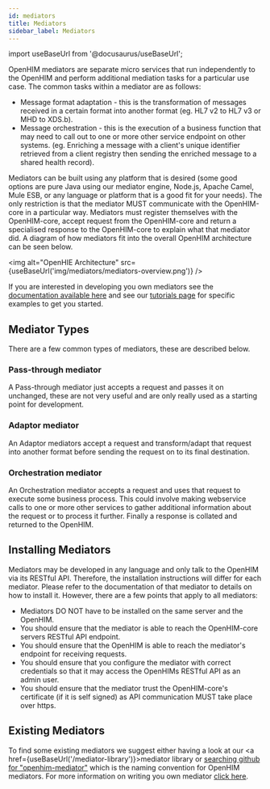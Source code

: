 ```yaml
---
id: mediators
title: Mediators
sidebar_label: Mediators
---
```


import useBaseUrl from '@docusaurus/useBaseUrl';

OpenHIM mediators are separate micro services that run independently to the OpenHIM and perform additional mediation tasks for a particular use case. The common tasks within a mediator are as follows:

- Message format adaptation - this is the transformation of messages received in a certain format into another format (eg. HL7 v2 to HL7 v3 or MHD to XDS.b).
- Message orchestration - this is the execution of a business function that may need to call out to one or more other service endpoint on other systems. (eg. Enriching a message with a client's unique identifier retrieved from a client registry then sending the enriched message to a shared health record).

Mediators can be built using any platform that is desired (some good options are pure Java using our mediator engine, Node.js, Apache Camel, Mule ESB, or any language or platform that is a good fit for your needs). The only restriction is that the mediator MUST communicate with the OpenHIM-core in a particular way. Mediators must register themselves with the OpenHIM-core, accept request from the OpenHIM-core and return a specialised response to the OpenHIM-core to explain what that mediator did. A diagram of how mediators fit into the overall OpenHIM architecture can be seen below. 

<img alt="OpenHIE Architecture" src={useBaseUrl('img/mediators/mediators-overview.png')} />

If you are interested in developing you own mediators see the [documentation available here](../dev-guide/mediators.html) and see our [tutorials page](../tutorial/index.html 'Tutorials') for specific examples to get you started.

## Mediator Types

There are a few common types of mediators, these are described below.

### Pass-through mediator

A Pass-through mediator just accepts a request and passes it on unchanged, these are not very useful and are only really used as a starting point for development.

### Adaptor mediator

An Adaptor mediators accept a request and transform/adapt that request into another format before sending the request on to its final destination.

### Orchestration mediator

An Orchestration mediator accepts a request and uses that request to execute some business process. This could involve making webservice calls to one or more other services to gather additional information about the request or to process it further. Finally a response is collated and returned to the OpenHIM.

## Installing Mediators

Mediators may be developed in any language and only talk to the OpenHIM via its RESTful API. Therefore, the installation instructions will differ for each mediator. Please refer to the documentation of that mediator to details on how to install it. However, there are a few points that apply to all mediators:

- Mediators DO NOT have to be installed on the same server and the OpenHIM.
- You should ensure that the mediator is able to reach the OpenHIM-core servers RESTful API endpoint.
- You should ensure that the OpenHIM is able to reach the mediator's endpoint for receiving requests.
- You should ensure that you configure the mediator with correct credentials so that it may access the OpenHIMs RESTful API as an admin user.
- You should ensure that the mediator trust the OpenHIM-core's certificate (if it is self signed) as API communication MUST take place over https.

## Existing Mediators

To find some existing mediators we suggest either having a look at our <a href={useBaseUrl('/mediator-library')}>mediator library</a> or [searching github for "openhim-mediator"](https://github.com/search?utf8=%E2%9C%93&q=%22openhim-mediator%22&type=Repositories&ref=searchresults) which is the naming convention for OpenHIM mediators. For more information on writing you own mediator [click here](../dev-guide/mediators.html).
